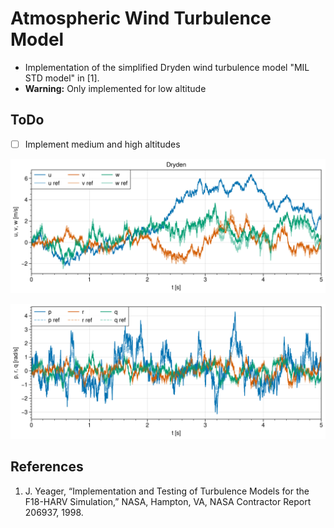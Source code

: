 # Atmospheric Wind Turbulence Model

- Implementation of the simplified Dryden wind turbulence model "MIL STD model" in [1].
- **Warning:** Only implemented for low altitude

## ToDo

- [ ] Implement medium and high altitudes


<img src="validation/dryden_uvw.png" width=650px></img>

<img src="validation/dryden_prq.png" width=650px></img>


## References

1. J. Yeager, “Implementation and Testing of Turbulence Models for the F18-HARV Simulation,” NASA, Hampton, VA, NASA Contractor Report 206937, 1998.
